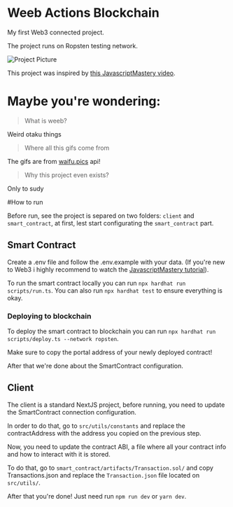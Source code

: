 # Weeb Actions Blockchain

My first Web3 connected project.

The project runs on Ropsten testing network.

![Project Picture](https://user-images.githubusercontent.com/50559336/152525240-401dd355-cd6e-4d30-8526-50d70d5a5ada.jpg)

This project was inspired by [this JavascriptMastery video](https://www.youtube.com/watch?v=Wn_Kb3MR_cU&ab_channel=JavaScriptMastery).

# Maybe you're wondering:

> What is weeb?

Weird otaku things

> Where all this gifs come from

The gifs are from [waifu.pics](https://waifu.pics/) api!

> Why this project even exists?

Only to sudy

#How to run

Before run, see the project is separed on two folders: `client` and `smart_contract`, at first, lest start configurating the `smart_contract` part.

## Smart Contract

Create a .env file and follow the .env.example with your data. (If you're new to Web3 i highly recommend to watch the [JavascriptMastery tutorial](https://www.youtube.com/watch?v=Wn_Kb3MR_cU&ab_channel=JavaScriptMastery)).

To run the smart contract locally you can run `npx hardhat run scripts/run.ts`. You can also run `npx hardhat test` to ensure everything is okay.

### Deploying to blockchain

To deploy the smart contract to blockchain you can run `npx hardhat run scripts/deploy.ts --network ropsten`.

Make sure to copy the portal address of your newly deployed contract!

After that we're done about the SmartContract configuration.

## Client

The client is a standard NextJS project, before running, you need to update the SmartContract connection configuration.

In order to do that, go to `src/utils/constants` and replace the contractAddress with the address you copied on the previous step.

Now, you need to update the contract ABI, a file where all your contract info and how to interact with it is stored.

To do that, go to `smart_contract/artifacts/Transaction.sol/` and copy Transactions.json and replace the `Transaction.json` file located on `src/utils/`.

After that you're done! Just need run `npm run dev` or `yarn dev`.
